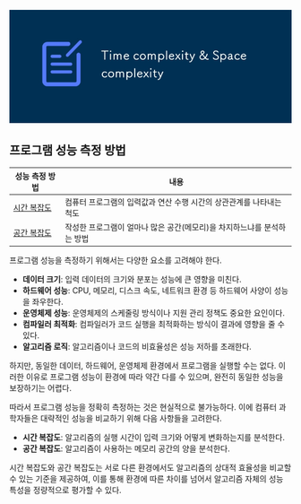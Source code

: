 ![시간복잡도 공간복잡도 썸네일](/assets/images/시간복잡도_공간복잡도_썸네일.jpg)

## 프로그램 성능 측정 방법

| 성능 측정 방법                        | 내용                                                                    |
| ------------------------------------- | ----------------------------------------------------------------------- |
| [시간 복잡도](./시간복잡도/README.md) | 컴퓨터 프로그램의 입력값과 연산 수행 시간의 상관관계를 나타내는 척도    |
| [공간 복잡도](./공간복잡도/README.md) | 작성한 프로그램이 얼마나 많은 공간(메모리)을 차지하느냐를 분석하는 방법 |

프로그램 성능을 측정하기 위해서는 다양한 요소를 고려해야 한다.

- **데이터 크기**: 입력 데이터의 크기와 분포는 성능에 큰 영향을 미친다.
- **하드웨어 성능**: CPU, 메모리, 디스크 속도, 네트워크 환경 등 하드웨어 사양이 성능을 좌우한다.
- **운영체제 성능**: 운영체제의 스케줄링 방식이나 지원 관리 정책도 중요한 요인이다.
- **컴파일러 최적화**: 컴파일러가 코드 실행을 최적화하는 방식이 결과에 영향을 줄 수 있다.
- **알고리즘 로직**: 알고리즘이나 코드의 비효율성은 성능 저하를 초래한다.

하지만, 동일한 데이터, 하드웨어, 운영체제 환경에서 프로그램을 실행할 수는 없다. 이러한 이유로 프로그램 성능이 환경에 따라 약간 다를 수 있으며, 완전히 동일한 성능을 보장하기는 어렵다.

따라서 프로그램 성능을 정확히 측정하는 것은 현실적으로 불가능하다. 이에 컴퓨터 과학자들은 대략적인 성능을 비교하기 위해 다음 사항들을 고려한다.

- **시간 복잡도**: 알고리즘의 실행 시간이 입력 크기와 어떻게 변화하는지를 분석한다.
- **공간 복잡도**: 알고리즘이 사용하는 메모리 공간의 양을 분석한다.

시간 복잡도와 공간 복잡도는 서로 다른 환경에서도 알고리즘의 상대적 효율성을 비교할 수 있는 기준을 제공하여, 이를 통해 환경에 따른 차이를 넘어서 알고리즘 자체의 성능 특성을 정량적으로 평가할 수 있다.
